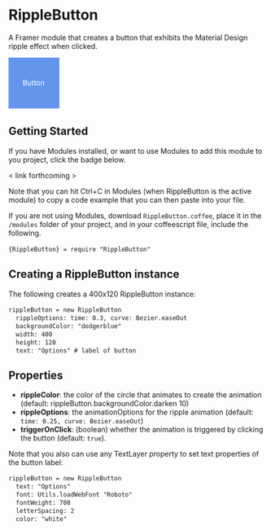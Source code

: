 # RippleButton
A Framer module that creates a button that exhibits the Material Design ripple effect when clicked.

<img src="/readme_images/rippleButtonLarge.gif" width="100">

## Getting Started
If you have Modules installed, or want to use Modules to add this module to you project, click the badge below.

< link forthcoming >

Note that you can hit Ctrl+C in Modules (when RippleButton is the active module) to copy a code example that you can then paste into your file. 

If you are not using Modules, download `RippleButton.coffee`, place it in the `/modules` folder of your project, and in your coffeescript file, include the following.

`{RippleButton} = require "RippleButton"`
## Creating a RippleButton instance
The following creates a 400x120 RippleButton instance:
```
rippleButton = new RippleButton
  rippleOptions: time: 0.3, curve: Bezier.easeOut
  backgroundColor: "dodgerblue"
  width: 400
  height: 120
  text: "Options" # label of button
```
## Properties
* **rippleColor**: the color of the circle that animates to create the animation (default: rippleButton.backgroundColor.darken 10)
* **rippleOptions**: the animationOptions for the ripple animation (default: `time: 0.25, curve: Bezier.easeOut`)
* **triggerOnClick**: (boolean) whether the animation is triggered by clicking the button (default: `true`). 

Note that you also can use any TextLayer property to set text properties of the button label: 
```
rippleButton = new RippleButton
  text: "Options"
  font: Utils.loadWebFont "Roboto"
  fontWeight: 700
  letterSpacing: 2
  color: "white"
```
